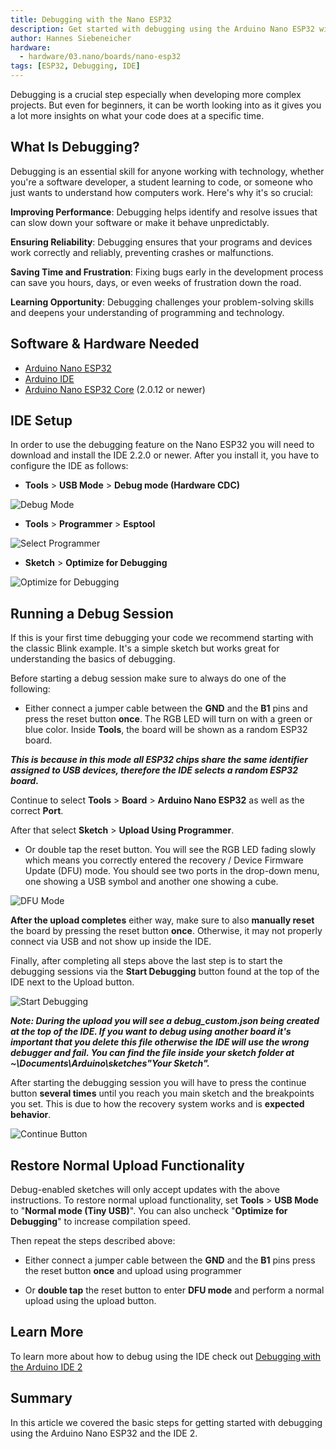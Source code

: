 ```yaml
---
title: Debugging with the Nano ESP32
description: Get started with debugging using the Arduino Nano ESP32 with the IDE 2.
author: Hannes Siebeneicher
hardware:
  - hardware/03.nano/boards/nano-esp32
tags: [ESP32, Debugging, IDE]
---
```


Debugging is a crucial step especially when developing more complex projects. But even for beginners, it can be worth looking into as it gives you a lot more insights on what your code does at a specific time. 

## What Is Debugging?

Debugging is an essential skill for anyone working with technology, whether you're a software developer, a student learning to code, or someone who just wants to understand how computers work. Here's why it's so crucial:

**Improving Performance**: Debugging helps identify and resolve issues that can slow down your software or make it behave unpredictably.

**Ensuring Reliability**: Debugging ensures that your programs and devices work correctly and reliably, preventing crashes or malfunctions.

**Saving Time and Frustration**: Fixing bugs early in the development process can save you hours, days, or even weeks of frustration down the road.

**Learning Opportunity**: Debugging challenges your problem-solving skills and deepens your understanding of programming and technology.

## Software & Hardware Needed

- [Arduino Nano ESP32](https://store.arduino.cc/nano-esp32)
- [Arduino IDE](/software/ide-v2)
- [Arduino Nano ESP32 Core](https://github.com/arduino/arduino-esp32) (2.0.12 or newer)

## IDE Setup

In order to use the debugging feature on the Nano ESP32 you will need to download and install the IDE 2.2.0 or newer. After you install it, you have to configure the IDE as follows:

-  **Tools** > **USB Mode** > **Debug mode (Hardware CDC)**

![Debug Mode](./assets/debugMode.png)

-  **Tools** > **Programmer** > **Esptool**

![Select Programmer](./assets/programmer.png)

-  **Sketch** > **Optimize for Debugging**

![Optimize for Debugging](./assets/optimize.png)

## Running a Debug Session

If this is your first time debugging your code we recommend starting with the classic Blink example. It's a simple sketch but works great for understanding the basics of debugging.

Before starting a debug session make sure to always do one of the following:

- Either connect a jumper cable between the **GND** and the **B1** pins and press the reset button **once**. The RGB LED will turn on with a green or blue color. Inside **Tools**, the board will be shown as a random ESP32 board. 

***This is because in this mode all ESP32 chips share the same identifier assigned to USB devices, therefore the IDE selects a random ESP32 board.***

Continue to select **Tools** > **Board** > **Arduino Nano ESP32** as well as the correct **Port**.

After that select **Sketch** > **Upload Using Programmer**.

- Or double tap the reset button. You will see the RGB LED fading slowly which means you correctly entered the recovery / Device Firmware Update (DFU) mode. You should see two ports in the drop-down menu, one showing a USB symbol and another one showing a cube.

![DFU Mode](./assets/dfuMode.png)

**After the upload completes** either way, make sure to also **manually reset** the board by pressing the reset button **once**. Otherwise, it may not properly connect via USB and not show up inside the IDE.

Finally, after completing all steps above the last step is to start the debugging sessions via the **Start Debugging** button found at the top of the IDE next to the Upload button.

![Start Debugging](./assets/startDebugging.png)

***Note: During the upload you will see a debug_custom.json being created at the top of the IDE. If you want to debug using another board it's important that you delete this file otherwise the IDE will use the wrong debugger and fail. You can find the file inside your sketch folder at ~\Documents\Arduino\sketches\"Your Sketch".***

After starting the debugging session you will have to press the continue button **several times** until you reach you main sketch and the breakpoints you set. This is due to how the recovery system works and is **expected behavior**.

![Continue Button](./assets/continueBtn.png)

## Restore Normal Upload Functionality

Debug-enabled sketches will only accept updates with the above instructions. To restore normal upload functionality, set **Tools** > **USB Mode** to "**Normal mode (Tiny USB)**". You can also uncheck "**Optimize for Debugging**" to increase compilation speed.

Then repeat the steps described above:

- Either connect a jumper cable between the **GND** and the **B1** pins press the reset button **once** and upload using programmer 

- Or **double tap** the reset button to enter **DFU mode** and perform a normal upload using the upload button.

## Learn More

To learn more about how to debug using the IDE check out [Debugging with the Arduino IDE 2](/software/ide-v2/tutorials/ide-v2-debugger)

## Summary

In this article we covered the basic steps for getting started with debugging using the Arduino Nano ESP32 and the IDE 2.